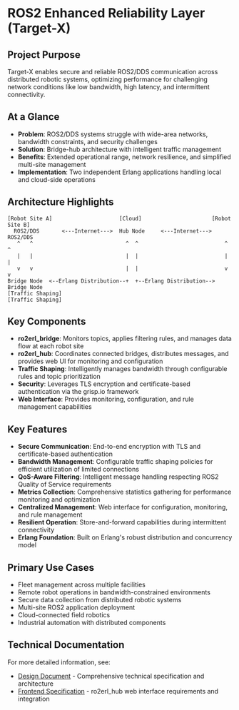 # ROS2 Enhanced Reliability Layer (Target-X)

## Project Purpose
Target-X enables secure and reliable ROS2/DDS communication across distributed robotic systems, optimizing performance for challenging network conditions like low bandwidth, high latency, and intermittent connectivity.

## At a Glance

- **Problem**: ROS2/DDS systems struggle with wide-area networks, bandwidth constraints, and security challenges 
- **Solution**: Bridge-hub architecture with intelligent traffic management
- **Benefits**: Extended operational range, network resilience, and simplified multi-site management
- **Implementation**: Two independent Erlang applications handling local and cloud-side operations

## Architecture Highlights

```
[Robot Site A]                     [Cloud]                      [Robot Site B]
  ROS2/DDS       <---Internet--->  Hub Node     <---Internet--->  ROS2/DDS
   ^   ^                             ^  ^                           ^   ^
   |   |                             |  |                           |   |
   v   v                             |  |                           v   v
Bridge Node  <--Erlang Distribution--+  +--Erlang Distribution--> Bridge Node
[Traffic Shaping]                                                [Traffic Shaping]
```

## Key Components

- **ro2erl_bridge**: Monitors topics, applies filtering rules, and manages data flow at each robot site
- **ro2erl_hub**: Coordinates connected bridges, distributes messages, and provides web UI for monitoring and configuration
- **Traffic Shaping**: Intelligently manages bandwidth through configurable rules and topic prioritization
- **Security**: Leverages TLS encryption and certificate-based authentication via the grisp.io framework
- **Web Interface**: Provides monitoring, configuration, and rule management capabilities

## Key Features

- **Secure Communication**: End-to-end encryption with TLS and certificate-based authentication
- **Bandwidth Management**: Configurable traffic shaping policies for efficient utilization of limited connections
- **QoS-Aware Filtering**: Intelligent message handling respecting ROS2 Quality of Service requirements
- **Metrics Collection**: Comprehensive statistics gathering for performance monitoring and optimization
- **Centralized Management**: Web interface for configuration, monitoring, and rule management
- **Resilient Operation**: Store-and-forward capabilities during intermittent connectivity
- **Erlang Foundation**: Built on Erlang's robust distribution and concurrency model

## Primary Use Cases

- Fleet management across multiple facilities
- Remote robot operations in bandwidth-constrained environments
- Secure data collection from distributed robotic systems
- Multi-site ROS2 application deployment
- Cloud-connected field robotics
- Industrial automation with distributed components

## Technical Documentation

For more detailed information, see:

- [Design Document](design.md) - Comprehensive technical specification and architecture
- [Frontend Specification](frontend.md) - ro2erl_hub web interface requirements and integration 